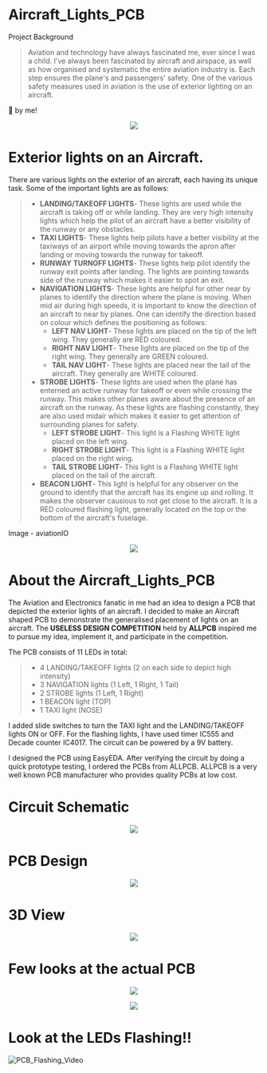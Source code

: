 # Aircraft_Lights_PCB

Project Background
>Aviation and technology have always fascinated me, ever since I was a child. I've always been fascinated by aircraft and airspace, as well as how organised and systematic the entire aviation industry is. Each step ensures the plane's and passengers' safety. One of the various safety measures used in aviation is the use of exterior lighting on an aircraft. 

📸 by me!

<p align="center">
<img align="center" src="https://github.com/adikar23/Aircraft_Lights_PCB/blob/main/Aditya_ANA787.png">
</p>

# Exterior lights on an Aircraft.
There are various lights on the exterior of an aircraft, each having its unique task. Some of the important lights are as follows:
> * **LANDING/TAKEOFF LIGHTS**- These lights are used while the aircraft is taking off or while landing. They are very high intensity lights which help the pilot of an aircraft have a better visibility of the runway or any obstacles.
> * **TAXI LIGHTS**- These lights help pilots have a better visibility at the taxiways of an airport while moving towards the apron after landing or moving towards the runway for takeoff.
> * **RUNWAY TURNOFF LIGHTS**- These lights help pilot identify the runway exit points after landing. The lights are pointing towards side of the runway which makes it easier to spot an exit.
> * **NAVIGATION LIGHTS**- These lights are helpful for other near by planes to identify the direction where the plane is moving. When mid air during high speeds, it is important to know the direction of an aircraft to near by planes. One can identify the direction based on colour which defines the positioning as follows:
>   * **LEFT NAV LIGHT**- These lights are placed on the tip of the left wing. They generally are RED coloured.
>   * **RIGHT NAV LIGHT**- These lights are placed on the tip of the right wing. They generally are GREEN coloured.
>   * **TAIL NAV LIGHT**- These lights are placed near the tail of the aircraft. They generally are WHITE coloured.
> * **STROBE LIGHTS**- These lights are used when the plane has enterned an active runway for takeoff or even while crossing the runway. This makes other planes aware about the presence of an aircraft on the runway. As these lights are flashing constantly, they are also used midair which makes it easier to get attention of surrounding planes for safety.
>   * **LEFT STROBE LIGHT**- This light is a Flashing WHITE light placed on the left wing.
>   * **RIGHT STROBE LIGHT**- This light is a Flashing WHITE light placed on the right wing.
>   * **TAIL STROBE LIGHT**- This light is a Flashing WHITE light placed on the tail of the aircraft.
> * **BEACON LIGHT**- This light is helpful for any observer on the ground to identify that the aircraft has its engine up and rolling. It makes the observer causious to not get close to the aircraft. It is a RED coloured flashing light, generally located on the top or the bottom of the aircraft's fuselage.

Image - aviationIO
<p align="center">
<img align="center" src="https://github.com/adikar23/Aircraft_Lights_PCB/blob/main/Aircraft-lighting-aviationIO.jpg">
</p>

# About the Aircraft_Lights_PCB

The Aviation and Electronics fanatic in me had an idea to design a PCB that depicted the exterior lights of an aircraft. I decided to make an Aircraft shaped PCB to demonstrate the generalised placement of lights on an aircraft. The **USELESS DESIGN COMPETITION** held by **ALLPCB** inspired me to pursue my idea, implement it, and participate in the competition.

The PCB consists of 11 LEDs in total:

> * 4 LANDING/TAKEOFF lights (2 on each side to depict high intensity)
> * 3 NAVIGATION lights (1 Left, 1 Right, 1 Tail)
> * 2 STROBE lights (1 Left, 1 Right)
> * 1 BEACON light (TOP)
> * 1 TAXI light (NOSE)

I added slide switches to turn the TAXI light and the LANDING/TAKEOFF lights ON or OFF. For the flashing lights, I have used timer IC555 and Decade counter IC4017. The circuit can be powered by a 9V battery.

I designed the PCB using EasyEDA. After verifying the circuit by doing a quick prototype testing, I ordered the PCBs from ALLPCB. ALLPCB is a very well known PCB manufacturer who provides quality PCBs at low cost.

# Circuit Schematic

<p align="center">
<img align="center" src="https://github.com/adikar23/Aircraft_Lights_PCB/blob/main/Schematic_Aircraft_Lights_PCB.png">
</p>

# PCB Design

<p align="center">
<img align="center" src="https://github.com/adikar23/Aircraft_Lights_PCB/blob/main/PCBdesign_Aircraft_Lights_PCB.png">
</p>

# 3D View

<p align="center">
<img align="center" src="https://github.com/adikar23/Aircraft_Lights_PCB/blob/main/Aircraft_Lights_PCB_3D.png">
</p>

# Few looks at the actual PCB

<p align="center">
<img align="center" src="https://github.com/adikar23/Aircraft_Lights_PCB/blob/main/Aircraft_Lights_PCB_photo.jpg">
</p>

<p align="center">
<img align="center" src="https://github.com/adikar23/Aircraft_Lights_PCB/blob/main/Aircraft_Lights_PCB_front.jpg">
</p>

# Look at the LEDs Flashing!!

![PCB_Flashing_Video](https://github.com/adikar23/Aircraft_Lights_PCB/blob/main/PCB_Flashing_Video.gif)

